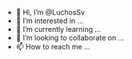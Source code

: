 - 👋 Hi, I’m @LuchosSv
- 👀 I’m interested in ...
- 🌱 I’m currently learning ...
- 💞️ I’m looking to collaborate on ...
- 📫 How to reach me ...

<!---
LuchosSv/LuchosSv is a ✨ special ✨ repository because its `README.md` (this file) appears on your GitHub profile.
You can click the Preview link to take a look at your changes.
--->
